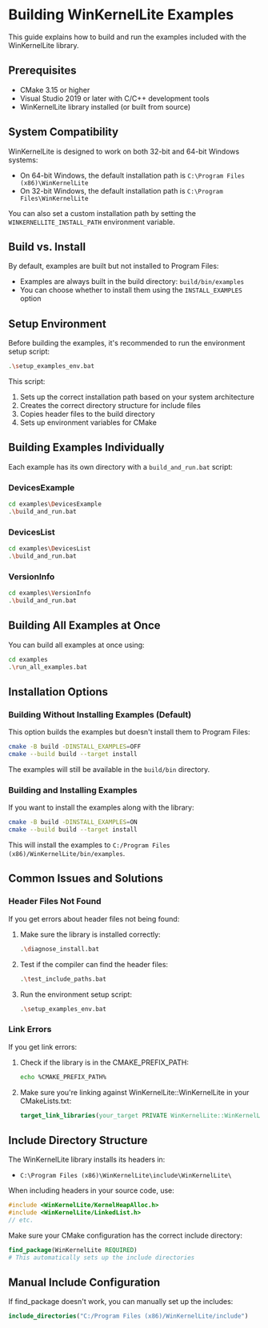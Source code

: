 # Building WinKernelLite Examples

This guide explains how to build and run the examples included with the WinKernelLite library.

## Prerequisites

- CMake 3.15 or higher
- Visual Studio 2019 or later with C/C++ development tools
- WinKernelLite library installed (or built from source)

## System Compatibility

WinKernelLite is designed to work on both 32-bit and 64-bit Windows systems:

- On 64-bit Windows, the default installation path is `C:\Program Files (x86)\WinKernelLite`
- On 32-bit Windows, the default installation path is `C:\Program Files\WinKernelLite`

You can also set a custom installation path by setting the `WINKERNELLITE_INSTALL_PATH` environment variable.

## Build vs. Install

By default, examples are built but not installed to Program Files:

- Examples are always built in the build directory: `build/bin/examples`
- You can choose whether to install them using the `INSTALL_EXAMPLES` option

## Setup Environment

Before building the examples, it's recommended to run the environment setup script:

```bash
.\setup_examples_env.bat
```

This script:
1. Sets up the correct installation path based on your system architecture
2. Creates the correct directory structure for include files
3. Copies header files to the build directory
4. Sets up environment variables for CMake

## Building Examples Individually

Each example has its own directory with a `build_and_run.bat` script:

### DevicesExample

```bash
cd examples\DevicesExample
.\build_and_run.bat
```

### DevicesList

```bash
cd examples\DevicesList
.\build_and_run.bat
```

### VersionInfo

```bash
cd examples\VersionInfo
.\build_and_run.bat
```

## Building All Examples at Once

You can build all examples at once using:

```bash
cd examples
.\run_all_examples.bat
```

## Installation Options

### Building Without Installing Examples (Default)

This option builds the examples but doesn't install them to Program Files:

```bash
cmake -B build -DINSTALL_EXAMPLES=OFF
cmake --build build --target install
```

The examples will still be available in the `build/bin` directory.

### Building and Installing Examples

If you want to install the examples along with the library:

```bash
cmake -B build -DINSTALL_EXAMPLES=ON
cmake --build build --target install
```

This will install the examples to `C:/Program Files (x86)/WinKernelLite/bin/examples`.

## Common Issues and Solutions

### Header Files Not Found

If you get errors about header files not being found:

1. Make sure the library is installed correctly:
   ```bash
   .\diagnose_install.bat
   ```

2. Test if the compiler can find the header files:
   ```bash
   .\test_include_paths.bat
   ```

3. Run the environment setup script:
   ```bash
   .\setup_examples_env.bat
   ```

### Link Errors

If you get link errors:

1. Check if the library is in the CMAKE_PREFIX_PATH:
   ```bash
   echo %CMAKE_PREFIX_PATH%
   ```

2. Make sure you're linking against WinKernelLite::WinKernelLite in your CMakeLists.txt:
   ```cmake
   target_link_libraries(your_target PRIVATE WinKernelLite::WinKernelLite)
   ```

## Include Directory Structure

The WinKernelLite library installs its headers in:
- `C:\Program Files (x86)\WinKernelLite\include\WinKernelLite\`

When including headers in your source code, use:
```c
#include <WinKernelLite/KernelHeapAlloc.h>
#include <WinKernelLite/LinkedList.h>
// etc.
```

Make sure your CMake configuration has the correct include directory:
```cmake
find_package(WinKernelLite REQUIRED)
# This automatically sets up the include directories
```

## Manual Include Configuration

If find_package doesn't work, you can manually set up the includes:

```cmake
include_directories("C:/Program Files (x86)/WinKernelLite/include")
```
